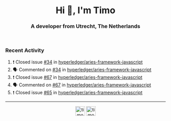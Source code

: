<h1 align="center">Hi 👋, I'm Timo</h1>
<h3 align="center">A developer from Utrecht, The Netherlands</h3>
<br/>
<!-- https://github.com/rahuldkjain/github-profile-readme-generator --!>

<!--  <p align="left"><img src="https://github-readme-stats.vercel.app/api?username=timoglastra&show_icons=true&count_private=true&" alt="timoglastra" /></p> --!>

<!--
Github language stats
<p align="left"><img src="https://github-readme-stats.vercel.app/api/top-langs/?username=timoglastra&layout=compact" alt="timoglastra" /><p>
-->

<!-- Codestats language stats -->
<!-- <p align="left"><img src="https://codestats-readme.vercel.app/api/top-langs/?username=timoglastra&layout=compact&language_count=12" alt="timoglastra" /><p>    --!>
  
<h3>Recent Activity</h3>

<!--START_SECTION:activity-->
1. ❗️ Closed issue [#34](https://github.com/hyperledger/aries-framework-javascript/issues/34) in [hyperledger/aries-framework-javascript](https://github.com/hyperledger/aries-framework-javascript)
2. 🗣 Commented on [#34](https://github.com/hyperledger/aries-framework-javascript/issues/34) in [hyperledger/aries-framework-javascript](https://github.com/hyperledger/aries-framework-javascript)
3. ❗️ Closed issue [#67](https://github.com/hyperledger/aries-framework-javascript/issues/67) in [hyperledger/aries-framework-javascript](https://github.com/hyperledger/aries-framework-javascript)
4. 🗣 Commented on [#67](https://github.com/hyperledger/aries-framework-javascript/issues/67) in [hyperledger/aries-framework-javascript](https://github.com/hyperledger/aries-framework-javascript)
5. ❗️ Closed issue [#65](https://github.com/hyperledger/aries-framework-javascript/issues/65) in [hyperledger/aries-framework-javascript](https://github.com/hyperledger/aries-framework-javascript)
<!--END_SECTION:activity-->

---

<p align="center">
<a href="https://twitter.com/timoglastra" target="blank"><img align="center" src="https://cdn.jsdelivr.net/npm/simple-icons@3.0.1/icons/twitter.svg" alt="timoglastra" height="30" width="30" /></a>
<a href="https://linkedin.com/in/timoglastra" target="blank"><img align="center" src="https://cdn.jsdelivr.net/npm/simple-icons@3.0.1/icons/linkedin.svg" alt="timoglastra" height="30" width="30" /></a>
</p>



